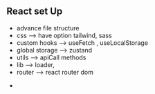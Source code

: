 ## React set Up
* advance file structure
* css --> have option tailwind, sass
* custom hooks --> useFetch , useLocalStorage
* global storage --> zustand
* utils --> apiCall methods
* lib --> loader,
* router --> react router dom
  


<!-- user message url -->
<!-- http://localhost:5050/api/users/ -->
* 